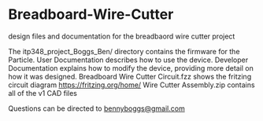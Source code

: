 # Breadboard-Wire-Cutter
design files and documentation for the breadbaord wire cutter project

The itp348_project_Boggs_Ben/ directory contains the firmware for the Particle.
User Documentation describes how to use the device.
Developer Documentation explains how to modify the device, providing more detail on how it was designed.
Breadboard Wire Cutter Circuit.fzz shows the fritzing circuit diagram https://fritzing.org/home/
Wire Cutter Assembly.zip contains all of the v1 CAD files

Questions can be directed to bennyboggs@gmail.com
